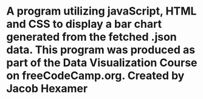 # A program utilizing javaScript, HTML and CSS to display a bar chart generated from the fetched .json data. This program was produced as part of the Data Visualization Course on freeCodeCamp.org. Created by Jacob Hexamer

